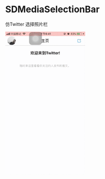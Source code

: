 # SDMediaSelectionBar
仿Twitter 选择照片栏



<img src="https://github.com/SlowDony/SDMediaSelectionBar/blob/master/SDMediaSelectionBar/MediaSelectionBar/SDMediaViewBar.gif" width="50%" height="50%">
